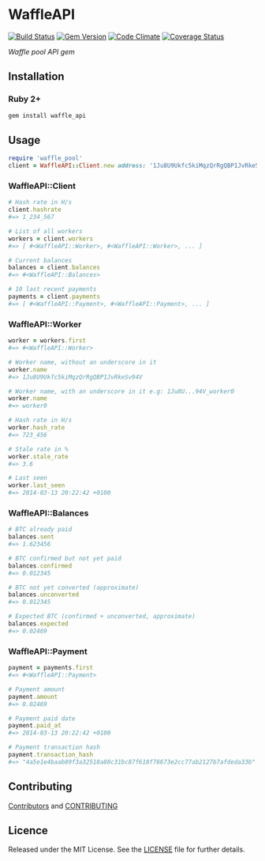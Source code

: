 # WaffleAPI

[![Build Status][travis_img]][travis_url]
[![Gem Version][fury_img]][fury_url]
[![Code Climate][code_climate_img]][code_climate_url]
[![Coverage Status][coveralls_img]][coveralls_url]

_Waffle pool API gem_

## Installation

### Ruby 2+

```ruby
gem install waffle_api
```

## Usage

```ruby
require 'waffle_pool'
client = WaffleAPI::Client.new address: '1Ju8U9Ukfc5kiMqzQrRgQBP1JvRkeSv94V'
```


### WaffleAPI::Client
```ruby
# Hash rate in H/s
client.hashrate
#=> 1_234_567

# List of all workers
workers = client.workers
#=> [ #<WaffleAPI::Worker>, #<WaffleAPI::Worker>, ... ]

# Current balances
balances = client.balances
#=> #<WaffleAPI::Balances>

# 10 last recent payments
payments = client.payments
#=> [ #<WaffleAPI::Payment>, #<WaffleAPI::Payment>, ... ]
```

### WaffleAPI::Worker
```ruby
worker = workers.first
#=> #<WaffleAPI::Worker>

# Worker name, without an underscore in it
worker.name
#=> 1Ju8U9Ukfc5kiMqzQrRgQBP1JvRkeSv94V

# Worker name, with an underscore in it e.g: 1Ju8U...94V_worker0
worker.name
#=> worker0

# Hash rate in H/s
worker.hash_rate
#=> 723_456

# Stale rate in %
worker.stale_rate
#=> 3.6

# Last seen
worker.last_seen
#=> 2014-03-13 20:22:42 +0100
```

### WaffleAPI::Balances
```ruby
# BTC already paid
balances.sent
#=> 1.623456

# BTC confirmed but not yet paid
balances.confirmed
#=> 0.012345

# BTC not yet converted (approximate)
balances.unconverted
#=> 0.012345

# Expected BTC (confirmed + unconverted, approximate)
balances.expected
#=> 0.02469
```

### WaffleAPI::Payment
```ruby
payment = payments.first
#=> #<WaffleAPI::Payment>

# Payment amount
payment.amount
#=> 0.02469

# Payment paid date
payment.paid_at
#=> 2014-03-13 20:22:42 +0100

# Payment transaction hash
payment.transaction_hash
#=> "4a5e1e4baab89f3a32518a88c31bc87f618f76673e2cc77ab2127b7afdeda33b"
```


## Contributing

[Contributors](https://github.com/Calyhre/waffle_api/graphs/contributors) and [CONTRIBUTING](https://github.com/Calyhre/waffle_api/blob/master/CONTRIBUTING.md)

## Licence

Released under the MIT License. See the [LICENSE](https://github.com/Calyhre/waffle_api/blob/master/LICENSE.md) file for further details.

[travis_img]: https://travis-ci.org/Calyhre/waffle_api.svg?branch=master
[travis_url]: https://travis-ci.org/Calyhre/waffle_api
[fury_img]: https://badge.fury.io/rb/waffle_api.svg
[fury_url]: http://badge.fury.io/rb/waffle_api
[code_climate_img]: https://codeclimate.com/github/Calyhre/waffle_api.png
[code_climate_url]: https://codeclimate.com/github/Calyhre/waffle_api
[coveralls_img]: https://coveralls.io/repos/Calyhre/waffle_api/badge.png?branch=master
[coveralls_url]: https://coveralls.io/r/Calyhre/waffle_api?branch=master
